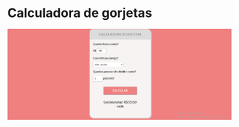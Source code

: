 # Calculadora de gorjetas

<div align="center">
  <img width="auto" height="auto" src="img/calculadora-gorjetas.png">
</div>
